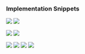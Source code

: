 ### Implementation Snippets

![](https://github.com/Parassharmaa/crypto-crats/blob/master/screenshots/Screenshot%20from%202018-03-18%2012-46-05.png)
![](https://github.com/Parassharmaa/crypto-crats/blob/master/screenshots/Screenshot%20from%202018-03-18%2012-46-13.png)

![](https://github.com/Parassharmaa/crypto-crats/blob/master/screenshots/Screenshot%20from%202018-03-18%2012-46-34.png)
![](https://github.com/Parassharmaa/crypto-crats/blob/master/screenshots/Screenshot%20from%202018-03-18%2012-47-23.png)

![](https://github.com/Parassharmaa/crypto-crats/blob/master/screenshots/Screenshot%20from%202018-03-18%2012-48-55.png)
![](https://github.com/Parassharmaa/crypto-crats/blob/master/screenshots/Screenshot%20from%202018-03-18%2012-49-36.png)
![](https://github.com/Parassharmaa/crypto-crats/blob/master/screenshots/Screenshot%20from%202018-03-18%2013-03-24.png)
![](https://github.com/Parassharmaa/crypto-crats/blob/master/screenshots/Screenshot%20from%202018-03-18%2013-03-34.png)
